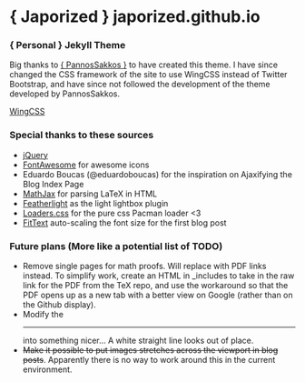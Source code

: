 # { Japorized } japorized.github.io
### { Personal } Jekyll Theme

Big thanks to [{ PannosSakkos }](https://github.com/PanosSakkos/personal-jekyll-theme) to have created this theme.
I have since changed the CSS framework of the site to use WingCSS instead of Twitter Bootstrap, and have since not followed the development of the theme developed by PannosSakkos.

[WingCSS](https://github.com/KingPixil/wing)

### Special thanks to these sources
* [jQuery](http://jquery.com)
* [FontAwesome](http://fontawesome.io) for awesome icons
* Eduardo Boucas (@eduardoboucas) for the inspiration on Ajaxifying the Blog Index Page
* [MathJax](https://www.mathjax.org/) for parsing LaTeX in HTML
* [Featherlight](http://noelboss.github.io/featherlight/) as the light lightbox plugin
* [Loaders.css](https://connoratherton.com/loaders) for the pure css Pacman loader <3
* [FitText](https://github.com/davatron5000/FitText.js) auto-scaling the font size for the first blog post


### Future plans (More like a potential list of TODO)
* Remove single pages for math proofs. Will replace with PDF links instead. To simplify work, create an HTML in _includes to take in the raw link for the PDF from the TeX repo, and use the workaround so that the PDF opens up as a new tab with a better view on Google (rather than on the Github display).
* Modify the <hr> into something nicer... A white straight line looks out of place.
* <strike>Make it possible to put images stretches across the viewport in blog posts</strike>. Apparently there is no way to work around this in the current environment.
